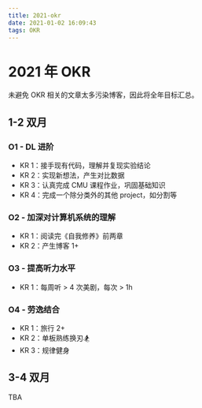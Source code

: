 ```yaml
---
title: 2021-okr
date: 2021-01-02 16:09:43
tags: OKR
---
```


# 2021 年 OKR

未避免 OKR 相关的文章太多污染博客，因此将全年目标汇总。

## 1-2 双月

### O1 - DL 进阶

- KR 1：接手现有代码，理解并复现实验结论
- KR 2：实现新想法，产生对比数据
- KR 3：认真完成 CMU 课程作业，巩固基础知识
- KR 4：完成一个除分类外的其他 project，如分割等

### O2 - 加深对计算机系统的理解

- KR 1：阅读完《自我修养》前两章
- KR 2：产生博客 1+

### O3 - 提高听力水平

- KR 1：每周听 > 4 次美剧，每次 > 1h

### O4 - 劳逸结合

- KR 1：旅行 2+
- KR 2：单板熟练换刃🏂
- KR 3：规律健身

## 3-4 双月

TBA